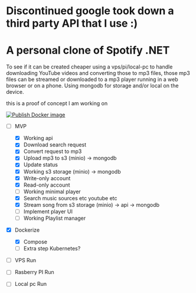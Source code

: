 # Discontinued google took down a third party API that I use :)
# A personal clone of Spotify .NET
To see if it can be created cheaper using a vps/pi/local-pc to handle downloading YouTube videos and converting those to mp3 files, those mp3 files can be streamed or downloaded to a mp3 player running in a web browser or on a phone. Using mongodb for storage and/or local on the device.

this is a proof of concept I am working on

[![Publish Docker image](https://github.com/DutchJavaDev/MyMusic/actions/workflows/docker-image.yml/badge.svg)](https://github.com/DutchJavaDev/MyMusic/actions/workflows/docker-image.yml)

- [ ] MVP
  - [x]   Working api
    - [x] Download search request
    - [x] Convert request to mp3
    - [x] Upload mp3 to s3 (minio) -> mongodb
    - [x] Update status   
  - [x]   Working s3 storage (minio) -> mongodb
    - [x] Write-only account
    - [x] Read-only account   
  - [ ]   Working minimal player
    - [x] Search music sources etc youtube etc
    - [x] Stream song from s3 storage (minio) -> api -> mongodb
    - [ ] Implement player UI
    - [ ] Working Playlist manager
- [x] Dockerize
  - [x] Compose
  - [ ] Extra step Kubernetes?  
- [ ] VPS Run
- [ ] Rasberry PI Run
- [ ] Local pc Run

